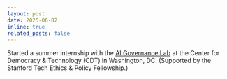 ```yaml
---
layout: post
date: 2025-06-02
inline: true
related_posts: false
---
```


Started a summer internship with the [AI Governance Lab](https://cdt.org/cdt-ai-governance-lab/) at the Center for Democracy & Technology (CDT) in Washington, DC. (Supported by the Stanford Tech Ethics & Policy Fellowship.)